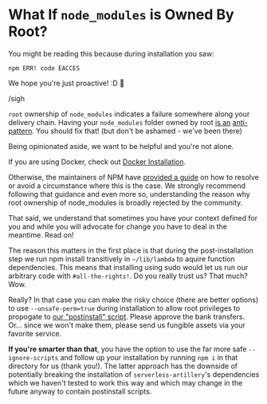 # What If `node_modules` is Owned By Root?

You might be reading this because during installation you saw:
```
npm ERR! code EACCES
```

We hope you're just proactive!  :D :tada:

/sigh

`root` ownership of `node_modules` indicates a failure somewhere along your delivery chain.  Having your `node_modules` folder owned by root [is an](https://news.ycombinator.com/item?id=16438889) [anti-pattern](https://givan.se/do-not-sudo-npm/).  You should fix that!  (but don't be ashamed - we've been there) 

Being opinionated aside, we want to be helpful and you're not alone.

If you are using Docker, check out [Docker Installation](README.md#docker-installation).

Otherwise, the maintainers of NPM have [provided a guide](https://docs.npmjs.com/getting-started/fixing-npm-permissions) on how to resolve or avoid a circumstance where this is the case.  We strongly recommend following that guidance and even more so, understanding the reason why root ownership of node_modules is broadly rejected by the community.

That said, we understand that sometimes you have your context defined for you and while you will advocate for change you have to deal in the meantime.  Read on!

The reason this matters in the first place is that during the post-installation step we run npm install transitively in `~/lib/lambda` to aquire function dependencies.  This means that installing using sudo would let us run our arbitrary code with `#all-the-rights!`.  Do you really trust us?  That much?  Wow.

Really?  In that case you can make the risky choice (there are better options) to use `--unsafe-perm=true` during installation to allow root privileges to propogate to [our "postinstall" script](package.json).  Please approve the bank transfers.  Or... since we won't make them, please send us fungible assets via your favorite service.

**If you're smarter than that**, you have the option to use the far more safe `--ignore-scripts` and follow up your installation by running `npm i` in that directory for us (thank you!).  The latter approach has the downside of potentially breaking the installation of `serverless-artillery`'s dependencies which we haven't tested to work this way and which may change in the future anyway to contain postinstall scripts.
